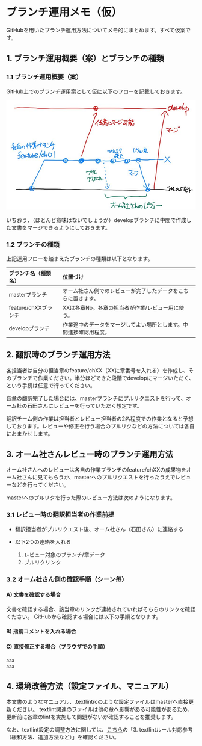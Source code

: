 # ブランチ運用メモ（仮）

GitHubを用いたブランチ運用方法についてメモ的にまとめます。すべて仮案です。

## 1. ブランチ運用概要（案）とブランチの種類

### 1.1 ブランチ運用概要（案）

GitHub上でのブランチ運用案として仮に以下のフローを記載しておきます。

![ブランチ運用案](./BranchGuide_Flow.jpg)

いちおう、（ほとんど意味はないでしょうが）developブランチに中間で作成した文書をマージできるようにしておきます。

### 1.2 ブランチの種類

上記運用フローを踏まえたブランチの種類は以下となります。

| ブランチ名（種類名） | 位置づけ |
|:----|:--------|
| masterブランチ | オーム社さん側でのレビューが完了したデータをこちらに置きます。 |
| feature/chXXブランチ | XXは各章No。各章の担当者が作業/レビュー用に使う。 |
| developブランチ | 作業途中のデータをマージしてよい場所とします。中間進捗確認用程度。 |


## 2. 翻訳時のブランチ運用方法

各担当者は自分の担当章のfeature/chXX（XXに章番号を入れる）を作成し、そのブランチで作業ください。半分ほどできた段階でdevelopにマージいただく、という手続は任意で行ってください。

各章の翻訳完了した場合には、masterブランチにプルリクエストを行って、オーム社の石田さんにレビューを行っていただく想定です。

翻訳チーム側の作業は担当者とレビュー担当者の2名程度での作業となると予想しております。レビューや修正を行う場合のプルリクなどの方法については各自におまかせします。

## 3. オーム社さんレビュー時のブランチ運用方法

オーム社さんへのレビューは各自の作業ブランチのfeature/chXXの成果物をオーム社さんに見てもらうか、masterへのプルリクエストを行ったうえでレビューなどを行ってください。

masterへのプルリクを行った際のレビュー方法は次のようになります。

### 3.1 レビュー時の翻訳担当者の作業前提

- 翻訳担当者がプルリクエスト後、オーム社さん（石田さん）に連絡する
- 以下2つの連絡を入れる

    1. レビュー対象のブランチ/章データ
    2. プルリクリンク

### 3.2 オーム社さん側の確認手順（シーン毎）

#### A) 文書を確認する場合

文書を確認する場合、該当章のリンクが連絡されていればそちらのリンクを確認ください。
GitHubから確認する場合には以下の手順となります。

#### B) 指摘コメントを入れる場合



#### C) 直接修正する場合（ブラウザでの手順）
	
    aaa
    aaa





## 4. 環境改善方法（設定ファイル、マニュアル）

本文書のようなマニュアル、.textlintrcのような設定ファイルはmasterへ直接更新ください。
textlint関連のファイルは他の章へ影響がある可能性があるため、更新前に各章のlintを実施して問題がないか確認することを推奨します。

なお、textlint設定の調整方法に関しては、[こちら](../textlint/README.md)の「3. textlintルール対応参考（緩和方法、追加方法など）」を確認ください。
